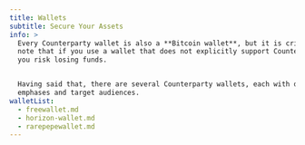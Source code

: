 ```yaml
---
title: Wallets
subtitle: Secure Your Assets
info: >
  Every Counterparty wallet is also a **Bitcoin wallet**, but it is critical to
  note that if you use a wallet that does not explicitly support Counterparty,
  you risk losing funds.


  Having said that, there are several Counterparty wallets, each with different
  emphases and target audiences.
walletList:
  - freewallet.md
  - horizon-wallet.md
  - rarepepewallet.md
---
```


